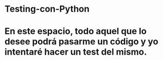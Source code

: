 # Testing-con-Python
# En este espacio, todo aquel que lo desee podrá pasarme un código y yo intentaré hacer un test del mismo.
